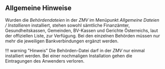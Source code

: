 ## Allgemeine Hinweise

Wurden die *Behördendateien* in der *ZMV* im Menüpunkt *Allgemeine Dateien / Installieren* installiert, stehen sowohl sämtliche Finanzämter, Gesundheitskassen, Gemeinden, BV-Kassen und Gerichte Österreichs, laut der offiziellen Liste, zur Verfügung. Bei den einzelnen Behörden müssen nur mehr die jeweiligen Bankverbindungen ergänzt werden.

!!! warning "Hinweis"
    Die Behörden-Datei darf in der *ZMV* nur einmal installiert werden. Bei einer nochmaligen Installation gehen die Eintragungen des Anwenders verloren.